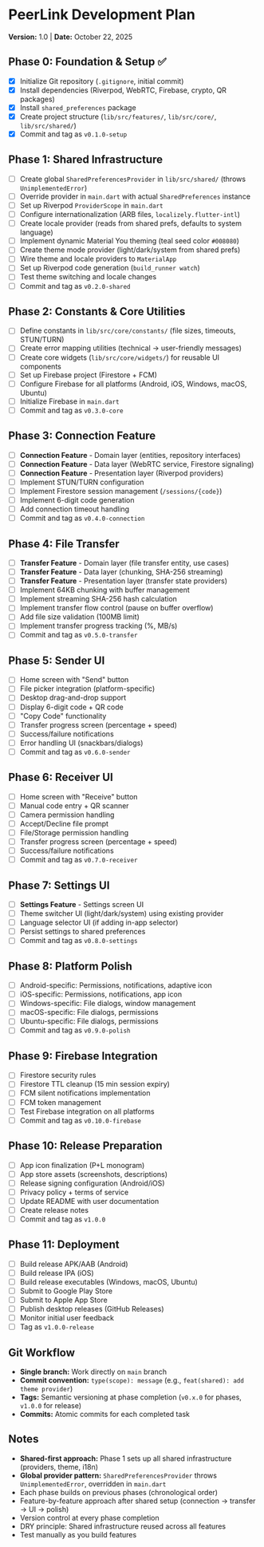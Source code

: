 # PeerLink Development Plan

**Version:** 1.0 | **Date:** October 22, 2025

## Phase 0: Foundation & Setup ✅

- [x] Initialize Git repository (`.gitignore`, initial commit)
- [x] Install dependencies (Riverpod, WebRTC, Firebase, crypto, QR packages)
- [x] Install `shared_preferences` package
- [x] Create project structure (`lib/src/features/`, `lib/src/core/`, `lib/src/shared/`)
- [x] Commit and tag as `v0.1.0-setup`

## Phase 1: Shared Infrastructure

- [ ] Create global `SharedPreferencesProvider` in `lib/src/shared/` (throws `UnimplementedError`)
- [ ] Override provider in `main.dart` with actual `SharedPreferences` instance
- [ ] Set up Riverpod `ProviderScope` in `main.dart`
- [ ] Configure internationalization (ARB files, `localizely.flutter-intl`)
- [ ] Create locale provider (reads from shared prefs, defaults to system language)
- [ ] Implement dynamic Material You theming (teal seed color `#008080`)
- [ ] Create theme mode provider (light/dark/system from shared prefs)
- [ ] Wire theme and locale providers to `MaterialApp`
- [ ] Set up Riverpod code generation (`build_runner watch`)
- [ ] Test theme switching and locale changes
- [ ] Commit and tag as `v0.2.0-shared`

## Phase 2: Constants & Core Utilities

- [ ] Define constants in `lib/src/core/constants/` (file sizes, timeouts, STUN/TURN)
- [ ] Create error mapping utilities (technical → user-friendly messages)
- [ ] Create core widgets (`lib/src/core/widgets/`) for reusable UI components
- [ ] Set up Firebase project (Firestore + FCM)
- [ ] Configure Firebase for all platforms (Android, iOS, Windows, macOS, Ubuntu)
- [ ] Initialize Firebase in `main.dart`
- [ ] Commit and tag as `v0.3.0-core`

## Phase 3: Connection Feature

- [ ] **Connection Feature** - Domain layer (entities, repository interfaces)
- [ ] **Connection Feature** - Data layer (WebRTC service, Firestore signaling)
- [ ] **Connection Feature** - Presentation layer (Riverpod providers)
- [ ] Implement STUN/TURN configuration
- [ ] Implement Firestore session management (`/sessions/{code}`)
- [ ] Implement 6-digit code generation
- [ ] Add connection timeout handling
- [ ] Commit and tag as `v0.4.0-connection`

## Phase 4: File Transfer

- [ ] **Transfer Feature** - Domain layer (file transfer entity, use cases)
- [ ] **Transfer Feature** - Data layer (chunking, SHA-256 streaming)
- [ ] **Transfer Feature** - Presentation layer (transfer state providers)
- [ ] Implement 64KB chunking with buffer management
- [ ] Implement streaming SHA-256 hash calculation
- [ ] Implement transfer flow control (pause on buffer overflow)
- [ ] Add file size validation (100MB limit)
- [ ] Implement transfer progress tracking (%, MB/s)
- [ ] Commit and tag as `v0.5.0-transfer`

## Phase 5: Sender UI

- [ ] Home screen with "Send" button
- [ ] File picker integration (platform-specific)
- [ ] Desktop drag-and-drop support
- [ ] Display 6-digit code + QR code
- [ ] "Copy Code" functionality
- [ ] Transfer progress screen (percentage + speed)
- [ ] Success/failure notifications
- [ ] Error handling UI (snackbars/dialogs)
- [ ] Commit and tag as `v0.6.0-sender`

## Phase 6: Receiver UI

- [ ] Home screen with "Receive" button
- [ ] Manual code entry + QR scanner
- [ ] Camera permission handling
- [ ] Accept/Decline file prompt
- [ ] File/Storage permission handling
- [ ] Transfer progress screen (percentage + speed)
- [ ] Success/failure notifications
- [ ] Commit and tag as `v0.7.0-receiver`

## Phase 7: Settings UI

- [ ] **Settings Feature** - Settings screen UI
- [ ] Theme switcher UI (light/dark/system) using existing provider
- [ ] Language selector UI (if adding in-app selector)
- [ ] Persist settings to shared preferences
- [ ] Commit and tag as `v0.8.0-settings`

## Phase 8: Platform Polish

- [ ] Android-specific: Permissions, notifications, adaptive icon
- [ ] iOS-specific: Permissions, notifications, app icon
- [ ] Windows-specific: File dialogs, window management
- [ ] macOS-specific: File dialogs, permissions
- [ ] Ubuntu-specific: File dialogs, permissions
- [ ] Commit and tag as `v0.9.0-polish`

## Phase 9: Firebase Integration

- [ ] Firestore security rules
- [ ] Firestore TTL cleanup (15 min session expiry)
- [ ] FCM silent notifications implementation
- [ ] FCM token management
- [ ] Test Firebase integration on all platforms
- [ ] Commit and tag as `v0.10.0-firebase`

## Phase 10: Release Preparation

- [ ] App icon finalization (P+L monogram)
- [ ] App store assets (screenshots, descriptions)
- [ ] Release signing configuration (Android/iOS)
- [ ] Privacy policy + terms of service
- [ ] Update README with user documentation
- [ ] Create release notes
- [ ] Commit and tag as `v1.0.0`

## Phase 11: Deployment

- [ ] Build release APK/AAB (Android)
- [ ] Build release IPA (iOS)
- [ ] Build release executables (Windows, macOS, Ubuntu)
- [ ] Submit to Google Play Store
- [ ] Submit to Apple App Store
- [ ] Publish desktop releases (GitHub Releases)
- [ ] Monitor initial user feedback
- [ ] Tag as `v1.0.0-release`

## Git Workflow

- **Single branch:** Work directly on `main` branch
- **Commit convention:** `type(scope): message` (e.g., `feat(shared): add theme provider`)
- **Tags:** Semantic versioning at phase completion (`v0.x.0` for phases, `v1.0.0` for release)
- **Commits:** Atomic commits for each completed task

## Notes

- **Shared-first approach:** Phase 1 sets up all shared infrastructure (providers, theme, i18n)
- **Global provider pattern:** `SharedPreferencesProvider` throws `UnimplementedError`, overridden in `main.dart`
- Each phase builds on previous phases (chronological order)
- Feature-by-feature approach after shared setup (connection → transfer → UI → polish)
- Version control at every phase completion
- DRY principle: Shared infrastructure reused across all features
- Test manually as you build features
